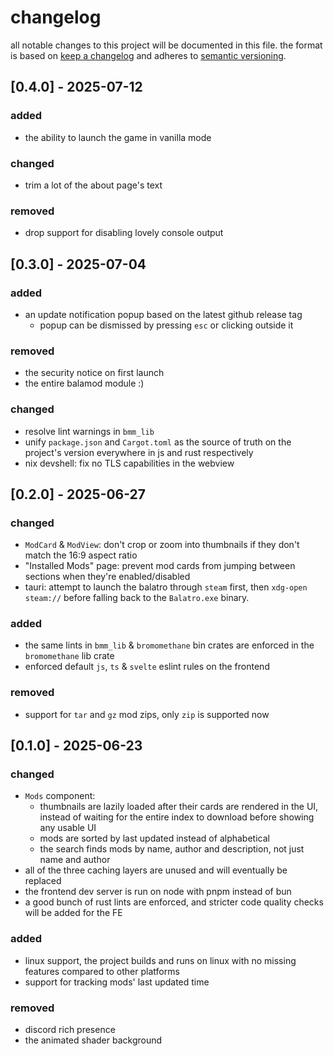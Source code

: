 <!-- markdownlint-disable line-length no-duplicate-heading -->
# changelog

all notable changes to this project will be documented in this file. the format is based on [keep a changelog](https://keepachangelog.com/en/1.1.0/) and adheres to [semantic versioning](https://semver.org/spec/v2.0.0.html).

## [0.4.0] - 2025-07-12

### added

- the ability to launch the game in vanilla mode

### changed

- trim a lot of the about page's text

### removed

- drop support for disabling lovely console output

## [0.3.0] - 2025-07-04

### added

- an update notification popup based on the latest github release tag
  - popup can be dismissed by pressing `esc` or clicking outside it

### removed

- the security notice on first launch
- the entire balamod module :)

### changed

- resolve lint warnings in `bmm_lib`
- unify `package.json` and `Cargot.toml` as the source of truth on the project's version everywhere in js and rust respectively
- nix devshell: fix no TLS capabilities in the webview

## [0.2.0] - 2025-06-27

### changed

- `ModCard` & `ModView`: don't crop or zoom into thumbnails if they don't match the 16:9 aspect ratio
- "Installed Mods" page: prevent mod cards from jumping between sections when they're enabled/disabled
- tauri: attempt to launch the balatro through `steam` first, then `xdg-open steam://` before falling back to the `Balatro.exe` binary.

### added

- the same lints in `bmm_lib` & `bromomethane` bin crates are enforced in the `bromomethane` lib crate <!-- seriously rust, why are two files in the same directory considered two separate crates? -->
- enforced default `js`, `ts` & `svelte` eslint rules on the frontend

### removed

- support for `tar` and `gz` mod zips, only `zip` is supported now

## [0.1.0] - 2025-06-23

### changed

- `Mods` component:
  - thumbnails are lazily loaded after their cards are rendered in the UI, instead of waiting for the entire index to download before showing any usable UI
  - mods are sorted by last updated instead of alphabetical
  - the search finds mods by name, author and description, not just name and author
- all of the three caching layers are unused and will eventually be replaced
- the frontend dev server is run on node with pnpm instead of bun
- a good bunch of rust lints are enforced, and stricter code quality checks will be added for the FE

### added

- linux support, the project builds and runs on linux with no missing features compared to other platforms
- support for tracking mods' last updated time

### removed

- discord rich presence
- the animated shader background
